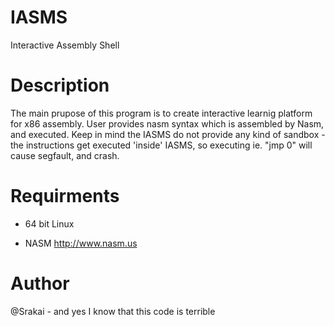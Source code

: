 # IASMS
Interactive Assembly Shell

# Description
The main prupose of this program is to create interactive learnig platform for x86 assembly.
User provides nasm syntax which is assembled by Nasm, and executed. Keep in mind the IASMS do not provide any kind of sandbox - the instructions get executed 'inside' IASMS, so executing ie. "jmp 0" will cause segfault, and crash.

# Requirments

- 64 bit Linux 

- NASM http://www.nasm.us

# Author
@Srakai - and yes I know that this code is terrible
